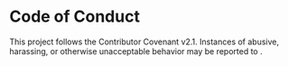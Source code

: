 # Code of Conduct
This project follows the Contributor Covenant v2.1. Instances of abusive, harassing, or otherwise unacceptable behavior may be reported to <your-email>.
